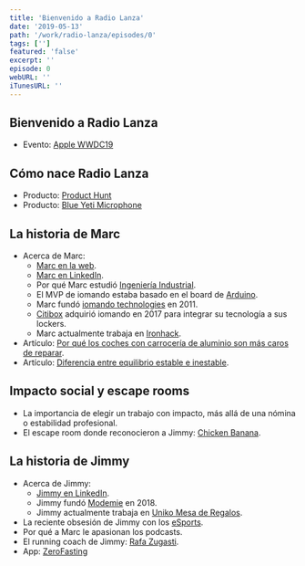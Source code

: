 ```yaml
---
title: 'Bienvenido a Radio Lanza'
date: '2019-05-13'
path: '/work/radio-lanza/episodes/0'
tags: ['']
featured: 'false'
excerpt: ''
episode: 0
webURL: ''
iTunesURL: ''
---
```


## Bienvenido a Radio Lanza

- Evento: [Apple WWDC19](https://developer.apple.com/wwdc19/)

## Cómo nace Radio Lanza

- Producto: [Product Hunt](https://www.producthunt.com)
- Producto: [Blue Yeti Microphone](https://www.bluedesigns.com/products/yeti/)

## La historia de Marc

- Acerca de Marc:
  - [Marc en la web](https://www.collado.io/).
  - [Marc en LinkedIn](https://www.linkedin.com/in/marccollado/).
  - Por qué Marc estudió [Ingeniería Industrial](https://es.wikipedia.org/wiki/Ingenier%C3%ADa_industrial_en_Espa%C3%B1a).
  - El MVP de iomando estaba basado en el board de [Arduino](https://www.arduino.cc/).
  - Marc fundó [iomando technologies](https://www.iomando.com/) en 2011.
  - [Citibox](https://citibox.com/) adquirió iomando en 2017 para integrar su tecnología a sus lockers.
  - Marc actualmente trabaja en [Ironhack](https://www.ironhack.com).
- Artículo: [Por qué los coches con carrocería de aluminio son más caros de reparar](https://teslamotorsclub.com/tmc/threads/cost-of-repair-crazy-high.26326/).
- Artículo: [Diferencia entre equilibrio estable e inestable](https://www.quora.com/What-is-the-difference-between-stable-unstable-and-neutral-equillibrium).

## Impacto social y escape rooms

- La importancia de elegir un trabajo con impacto, más allá de una nómina o estabilidad profesional.
- El escape room donde reconocieron a Jimmy: [Chicken Banana](https://www.chickenbanana.com).

## La historia de Jimmy

- Acerca de Jimmy:
  - [Jimmy en LinkedIn](https://www.linkedin.com/in/soyjimmy/).
  - Jimmy fundó [Modemie](http://modemie.com) en 2018.
  - Jimmy actualmente trabaja en [Uniko Mesa de Regalos](http://uniko.co).
- La reciente obsesión de Jimmy con los [eSports](https://en.wikipedia.org/wiki/Esports).
- Por qué a Marc le apasionan los podcasts.
- El running coach de Jimmy: [Rafa Zugasti](https://www.instagram.com/rafazugasti/).
- App: [ZeroFasting](https://www.zerofasting.com)

